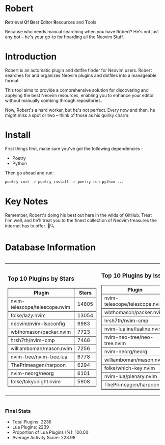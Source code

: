 # Robert

**R**etrieval
**O**f
**B**est
**E**ditor
**R**esources and
**T**ools

Because who needs manual searching when you have Robert?
He's not just any bot – he's your go-to for hoarding all the Neovim Stuff.

# Introduction
Robert is an automatic plugin and dotfile finder for Neovim users. Robert searches for and organizes Neovim plugins and dotfiles into a manageable format.

This tool aims to provide a comprehensive solution for discovering and applying the best Neovim resources, enabling you to enhance your editor without manually combing through repositories.

Now, Robert's a hard worker, but he's not perfect. Every now and then, he might miss a spot or two – think of those as his quirky charm. 

# Install
 First things first, make sure you've got the following dependencies :
  - Poetry 
  - Python 

Then go ahead and run:

```bash
poetry init -> poetry install -> poetry run python ...
```
# Key Notes

Remember, Robert's doing his best out here in the wilds of GitHub. Treat him well, and he'll treat you to the finest collection of Neovim treasures the internet has to offer. 🎩🔍


# Database Information

<div style='display:flex;flex-direction:row;justify-content:space-between;'><table><tr><td><h3>Top 10 Plugins by Stars</h3><table border="1"><tr><th>Plugin</th><th>Stars</th></tr><tr><td>nvim-telescope/telescope.nvim</td><td>14805</td></tr><tr><td>folke/lazy.nvim</td><td>13054</td></tr><tr><td>neovim/nvim-lspconfig</td><td>9983</td></tr><tr><td>wbthomason/packer.nvim</td><td>7723</td></tr><tr><td>hrsh7th/nvim-cmp</td><td>7468</td></tr><tr><td>williamboman/mason.nvim</td><td>7256</td></tr><tr><td>nvim-tree/nvim-tree.lua</td><td>6778</td></tr><tr><td>ThePrimeagen/harpoon</td><td>6294</td></tr><tr><td>nvim-neorg/neorg</td><td>6101</td></tr><tr><td>folke/tokyonight.nvim</td><td>5908</td></tr></table></td><td><h3>Top 10 Plugins by Issues</h3><table border="1"><tr><th>Plugin</th><th>Issues</th></tr><tr><td>nvim-telescope/telescope.nvim</td><td>333</td></tr><tr><td>wbthomason/packer.nvim</td><td>306</td></tr><tr><td>hrsh7th/nvim-cmp</td><td>254</td></tr><tr><td>nvim-lualine/lualine.nvim</td><td>208</td></tr><tr><td>nvim-neo-tree/neo-tree.nvim</td><td>199</td></tr><tr><td>nvim-neorg/neorg</td><td>173</td></tr><tr><td>williamboman/mason.nvim</td><td>170</td></tr><tr><td>folke/which-key.nvim</td><td>166</td></tr><tr><td>nvim-lua/plenary.nvim</td><td>129</td></tr><tr><td>ThePrimeagen/harpoon</td><td>110</td></tr></table></td><td><h3>Top 10 Plugins by Forks</h3><table border="1"><tr><th>Plugin</th><th>Forks</th></tr><tr><td>neovim/nvim-lspconfig</td><td>2035</td></tr><tr><td>nvim-telescope/telescope.nvim</td><td>810</td></tr><tr><td>nvim-tree/nvim-tree.lua</td><td>601</td></tr><tr><td>nvim-lualine/lualine.nvim</td><td>455</td></tr><tr><td>folke/tokyonight.nvim</td><td>388</td></tr><tr><td>hrsh7th/nvim-cmp</td><td>371</td></tr><tr><td>ThePrimeagen/harpoon</td><td>350</td></tr><tr><td>folke/lazy.nvim</td><td>311</td></tr><tr><td>jackMort/ChatGPT.nvim</td><td>308</td></tr><tr><td>nvimdev/lspsaga.nvim</td><td>283</td></tr></table></td></tr></table></div>

### Final Stats
- Total Plugins: 2239
- Lua Plugins: 2239
- Proportion of Lua Plugins (%): 100.00
- Average Activity Score: 223.98
